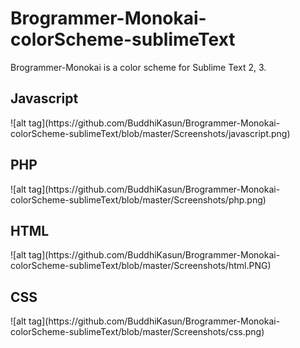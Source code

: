 # Brogrammer-Monokai-colorScheme-sublimeText
Brogrammer-Monokai is a color scheme for Sublime Text 2, 3.

<h2>Javascript</h2>
![alt tag](https://github.com/BuddhiKasun/Brogrammer-Monokai-colorScheme-sublimeText/blob/master/Screenshots/javascript.png)
<h2>PHP</h2>
![alt tag](https://github.com/BuddhiKasun/Brogrammer-Monokai-colorScheme-sublimeText/blob/master/Screenshots/php.png)
<h2>HTML</h2>
![alt tag](https://github.com/BuddhiKasun/Brogrammer-Monokai-colorScheme-sublimeText/blob/master/Screenshots/html.PNG)
<h2>CSS</h2>
![alt tag](https://github.com/BuddhiKasun/Brogrammer-Monokai-colorScheme-sublimeText/blob/master/Screenshots/css.png)
